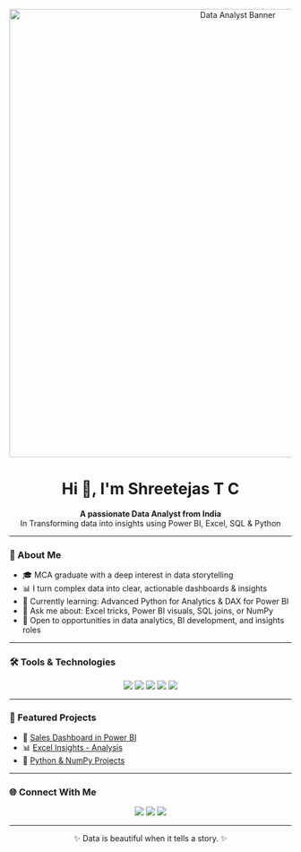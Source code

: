 <!-- Banner -->
<p align="center">
  <img src="https://github.com/tejuusername/tejuusername/assets/banner.gif" alt="Data Analyst Banner" width="800"/>
</p>

<h1 align="center">Hi 👋, I'm Shreetejas T C </h1>

<p align="center">
  <b>A passionate Data Analyst from India </b><br>
  In Transforming data into insights using Power BI, Excel, SQL & Python
</p>

---

### 🧠 About Me

- 🎓 MCA graduate with a deep interest in data storytelling  
- 📊 I turn complex data into clear, actionable dashboards & insights  
- 📌 Currently learning: Advanced Python for Analytics & DAX for Power BI  
- 💬 Ask me about: Excel tricks, Power BI visuals, SQL joins, or NumPy  
- 🌱 Open to opportunities in data analytics, BI development, and insights roles  

---

### 🛠️ Tools & Technologies

<p align="center">
  <img src="https://img.shields.io/badge/Python-3776AB?style=for-the-badge&logo=python&logoColor=white"/>
  <img src="https://img.shields.io/badge/NumPy-013243?style=for-the-badge&logo=numpy&logoColor=white"/>
  <img src="https://img.shields.io/badge/Power%20BI-F2C811?style=for-the-badge&logo=powerbi&logoColor=black"/>
  <img src="https://img.shields.io/badge/Excel-217346?style=for-the-badge&logo=microsoft-excel&logoColor=white"/>
  <img src="https://img.shields.io/badge/SQL-336791?style=for-the-badge&logo=mysql&logoColor=white"/>
</p>

---


### 📌 Featured Projects

- 🧾 [Sales Dashboard in Power BI](https://github.com/tejuusername/powerbi-sales-dashboard)
- 📊 [Excel Insights - Analysis](https://github.com/shreetejas/Excel-Data-Analysis-dashboard)
- 🐍 [Python & NumPy Projects](https://github.com/tejuusername/numpy-projects)

---

### 🌐 Connect With Me

<p align="center">
  <a href="https://www.linkedin.com/in/yourlinkedin"><img src="https://img.shields.io/badge/LinkedIn-blue?style=for-the-badge&logo=linkedin&logoColor=white"/></a>
  <a href="mailto:your.email@example.com"><img src="https://img.shields.io/badge/Gmail-red?style=for-the-badge&logo=gmail&logoColor=white"/></a>
  <a href="https://www.instagram.com/yourinsta"><img src="https://img.shields.io/badge/Instagram-E4405F?style=for-the-badge&logo=instagram&logoColor=white"/></a>
</p>

---

<p align="center">✨ Data is beautiful when it tells a story. ✨</p>
